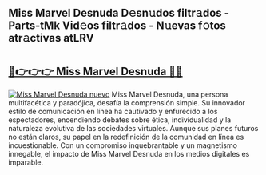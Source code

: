 ## Miss Marvel Desnuda D𝚎sn𝚞dos filtr𝚊dos - Parts-tMk Vid𝚎os filtr𝚊dos - N𝚞evas f𝚘tos atr𝚊ctivas atLRV

# <h2><a href="http://mbanwle.tromn.icu/?c=Miss+Marvel+Desnuda">🔗👉👉👉 Miss Marvel Desnuda 🔗🔗</a></h2>

[![Miss Marvel Desnuda nuevo](https://i.imgur.com/pEAQMta.gif)](http://mbanwle.tromn.icu/?c=Miss+Marvel+Desnuda)
Miss Marvel Desnuda, una persona multifacética y paradójica, desafía la comprensión simple. Su innovador estilo de comunicación en línea ha cautivado y enfurecido a los espectadores, encendiendo debates sobre ética, individualidad y la naturaleza evolutiva de las sociedades virtuales. Aunque sus planes futuros no están claros, su papel en la redefinición de la comunidad en línea es incuestionable. Con un compromiso inquebrantable y un magnetismo innegable, el impacto de Miss Marvel Desnuda en los medios digitales es imparable.
